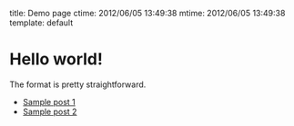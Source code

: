 title: Demo page
ctime: 2012/06/05 13:49:38
mtime: 2012/06/05 13:49:38
template: default

# Hello world!

The format is pretty straightforward.

* [Sample post 1](/2012/06/15/)
* [Sample post 2](/2012/06/16/)
